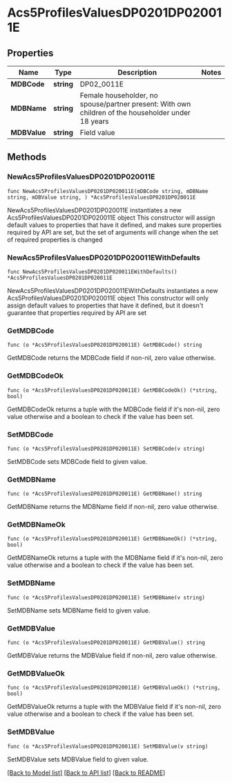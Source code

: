 # Acs5ProfilesValuesDP0201DP020011E

## Properties

Name | Type | Description | Notes
------------ | ------------- | ------------- | -------------
**MDBCode** | **string** | DP02_0011E | 
**MDBName** | **string** | Female householder, no spouse/partner present: With own children of the householder under 18 years | 
**MDBValue** | **string** | Field value | 

## Methods

### NewAcs5ProfilesValuesDP0201DP020011E

`func NewAcs5ProfilesValuesDP0201DP020011E(mDBCode string, mDBName string, mDBValue string, ) *Acs5ProfilesValuesDP0201DP020011E`

NewAcs5ProfilesValuesDP0201DP020011E instantiates a new Acs5ProfilesValuesDP0201DP020011E object
This constructor will assign default values to properties that have it defined,
and makes sure properties required by API are set, but the set of arguments
will change when the set of required properties is changed

### NewAcs5ProfilesValuesDP0201DP020011EWithDefaults

`func NewAcs5ProfilesValuesDP0201DP020011EWithDefaults() *Acs5ProfilesValuesDP0201DP020011E`

NewAcs5ProfilesValuesDP0201DP020011EWithDefaults instantiates a new Acs5ProfilesValuesDP0201DP020011E object
This constructor will only assign default values to properties that have it defined,
but it doesn't guarantee that properties required by API are set

### GetMDBCode

`func (o *Acs5ProfilesValuesDP0201DP020011E) GetMDBCode() string`

GetMDBCode returns the MDBCode field if non-nil, zero value otherwise.

### GetMDBCodeOk

`func (o *Acs5ProfilesValuesDP0201DP020011E) GetMDBCodeOk() (*string, bool)`

GetMDBCodeOk returns a tuple with the MDBCode field if it's non-nil, zero value otherwise
and a boolean to check if the value has been set.

### SetMDBCode

`func (o *Acs5ProfilesValuesDP0201DP020011E) SetMDBCode(v string)`

SetMDBCode sets MDBCode field to given value.


### GetMDBName

`func (o *Acs5ProfilesValuesDP0201DP020011E) GetMDBName() string`

GetMDBName returns the MDBName field if non-nil, zero value otherwise.

### GetMDBNameOk

`func (o *Acs5ProfilesValuesDP0201DP020011E) GetMDBNameOk() (*string, bool)`

GetMDBNameOk returns a tuple with the MDBName field if it's non-nil, zero value otherwise
and a boolean to check if the value has been set.

### SetMDBName

`func (o *Acs5ProfilesValuesDP0201DP020011E) SetMDBName(v string)`

SetMDBName sets MDBName field to given value.


### GetMDBValue

`func (o *Acs5ProfilesValuesDP0201DP020011E) GetMDBValue() string`

GetMDBValue returns the MDBValue field if non-nil, zero value otherwise.

### GetMDBValueOk

`func (o *Acs5ProfilesValuesDP0201DP020011E) GetMDBValueOk() (*string, bool)`

GetMDBValueOk returns a tuple with the MDBValue field if it's non-nil, zero value otherwise
and a boolean to check if the value has been set.

### SetMDBValue

`func (o *Acs5ProfilesValuesDP0201DP020011E) SetMDBValue(v string)`

SetMDBValue sets MDBValue field to given value.



[[Back to Model list]](../README.md#documentation-for-models) [[Back to API list]](../README.md#documentation-for-api-endpoints) [[Back to README]](../README.md)



